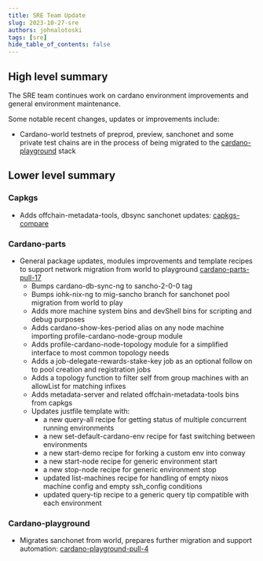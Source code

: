 ```yaml
---
title: SRE Team Update
slug: 2023-10-27-sre
authors: johnalotoski
tags: [sre]
hide_table_of_contents: false
---
```


## High level summary

The SRE team continues work on cardano environment improvements and general environment maintenance.

Some notable recent changes, updates or improvements include:
* Cardano-world testnets of preprod, preview, sanchonet and some private test chains are in the process of being migrated to the [cardano-playground](https://github.com/input-output-hk/cardano-playground) stack

## Lower level summary

### Capkgs
* Adds offchain-metadata-tools, dbsync sanchonet updates: [capkgs-compare](https://github.com/input-output-hk/capkgs/compare/b197e22...b1f1cbd)

### Cardano-parts
* General package updates, modules improvements and template recipes to support network migration from world to playground [cardano-parts-pull-17](https://github.com/input-output-hk/cardano-parts/pull/17)
  * Bumps cardano-db-sync-ng to sancho-2-0-0 tag
  * Bumps iohk-nix-ng to mig-sancho branch for sanchonet pool migration from world to play
  * Adds more machine system bins and devShell bins for scripting and debug purposes
  * Adds cardano-show-kes-period alias on any node machine importing profile-cardano-node-group module
  * Adds profile-cardano-node-topology module for a simplified interface to most common topology needs
  * Adds a job-delegate-rewards-stake-key job as an optional follow on to pool creation and registration jobs
  * Adds a topology function to filter self from group machines with an allowList for matching infixes
  * Adds metadata-server and related offchain-metadata-tools bins from capkgs
  * Updates justfile template with:
    * a new query-all recipe for getting status of multiple concurrent running environments
    * a new set-default-cardano-env recipe for fast switching between environments
    * a new start-demo recipe for forking a custom env into conway
    * a new start-node recipe for generic environment start
    * a new stop-node recipe for generic environment stop
    * updated list-machines recipe for handling of empty nixos machine config and empty ssh_config conditions
    * updated query-tip recipe to a generic query tip compatible with each environment

### Cardano-playground
* Migrates sanchonet from world, prepares further migration and support automation: [cardano-playground-pull-4](https://github.com/input-output-hk/cardano-playground/pull/4)
